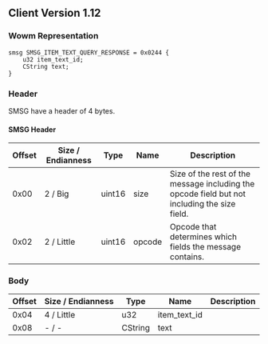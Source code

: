 ## Client Version 1.12

### Wowm Representation
```rust,ignore
smsg SMSG_ITEM_TEXT_QUERY_RESPONSE = 0x0244 {
    u32 item_text_id;    
    CString text;    
}
```
### Header
SMSG have a header of 4 bytes.

#### SMSG Header
| Offset | Size / Endianness | Type   | Name   | Description |
| ------ | ----------------- | ------ | ------ | ----------- |
| 0x00   | 2 / Big           | uint16 | size   | Size of the rest of the message including the opcode field but not including the size field.|
| 0x02   | 2 / Little        | uint16 | opcode | Opcode that determines which fields the message contains.|
### Body
| Offset | Size / Endianness | Type | Name | Description |
| ------ | ----------------- | ---- | ---- | ----------- |
| 0x04 | 4 / Little | u32 | item_text_id |  |
| 0x08 | - / - | CString | text |  |
